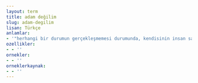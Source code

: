 ```yaml
---
layout: term
title: adam değilim
slug: adam-degilim
lisan: Türkçe
anlamlar:
- '"herhangi bir durumun gerçekleşmemesi durumunda, kendisinin insan sayılamayacağı" anlamında kullanılan bir söz'
ozellikler:
- - ''
ornekler:
- - ''
orneklerkaynak:
- - ''
---
```

